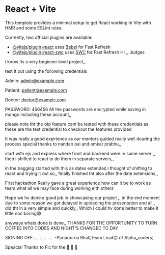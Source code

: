 # React + Vite

This template provides a minimal setup to get React working in Vite with HMR and some ESLint rules.

Currently, two official plugins are available:

- [@vitejs/plugin-react](https://github.com/vitejs/vite-plugin-react/blob/main/packages/plugin-react/README.md) uses [Babel](https://babeljs.io/) for Fast Refresh
- [@vitejs/plugin-react-swc](https://github.com/vitejs/vite-plugin-react-swc) uses [SWC](https://swc.rs/) for Fast Refresh
Hi ,, Judges

i know its a very beginner level project,,

test it out using the following credentials

Admin:
admin@example.com

Patient:
patient@example.com

Doctor:
doctor@example.com

PASSWORD: 456456
All the passwords are encrypted while saving in mongo including these account,,

please note tht the otp feature cant be tested with these credentials as these are the test credential to checkout the features provided


It was really a good expirience as our mentors guided really well douring the process special thanks to nandan pai and omkar prabhu,,

start with ejs and express where front and backend were in same server ,,
then i shifted to react to do them in separate servers,,

in the begging started with this as dates extended i thought of shifting to react and trying it out so,, finally finished tht also after the date extensions,,

First hackathon Really gave a great experience how can it be to work as team what all we may face during working eith others


Hope we hv done a good job in showcasing our project ,, in the end moment due to some reason we got delayed in uploading the presentation and all,, did tht in a very simple and quickly,, Which i could hv done better to make it little non boring😅

anyways whats done is done,, 
THANKS FOR THE OPPORTUNITY 
TO TURN COFFEE INTO CODES AND NIGHT'S CHANGED TO DAY

SIGNING OFF.....
.....
.....
-Paripoorna Bhat[Team Lead🙃 of Alpha_coders]

Speacial Thanks to Flc for the 🍪 🍪 🍪 